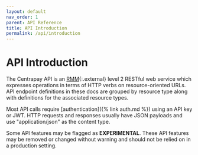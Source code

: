 ```yaml
---
layout: default
nav_order: 1
parent: API Reference
title: API Introduction
permalink: /api/introduction
---
```


# API Introduction

The Centrapay API is an [RMM][]{:.external} level 2 RESTful web service which expresses
operations in terms of HTTP verbs on resource-oriented URLs. API endpoint
definitions in these docs are grouped by resource type along with definitions
for the associated resource types.

Most API calls require [authentication]({% link auth.md %}) using an API key or
JWT. HTTP requests and responses usually have JSON payloads and use
"application/json" as the content type.

Some API features may be flagged as **EXPERIMENTAL**. These API features may be
removed or changed without warning and should not be relied on in a production
setting.


[RMM]: https://en.wikipedia.org/wiki/Richardson_Maturity_Model
